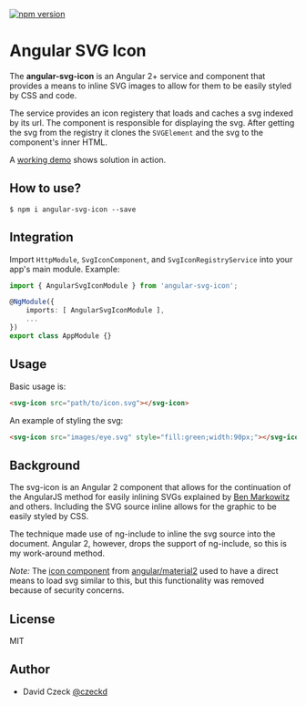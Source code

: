[![npm version](https://badge.fury.io/js/angular-svg-icon.svg)](https://badge.fury.io/js/angular-svg-icon)

Angular SVG Icon 
=========

The **angular-svg-icon** is an Angular 2+ service and component that provides a 
means to inline SVG images to allow for them to be easily styled by CSS and 
code.

The service provides an icon registery that loads and caches a svg indexed by 
its url. The component is responsible for displaying the svg. After getting the 
svg from the registry it clones the `SVGElement` and the svg to the component's 
inner HTML.

A [working demo](http://czeckd.github.io/angular-svg-icon/demo/) shows solution 
in action.

## How to use?
```
$ npm i angular-svg-icon --save
```

## Integration

Import `HttpModule`, `SvgIconComponent`, and `SvgIconRegistryService` into your
app's main module. Example:

```typescript
import { AngularSvgIconModule } from 'angular-svg-icon';

@NgModule({
    imports: [ AngularSvgIconModule ],
    ...
})
export class AppModule {}
```
## Usage
Basic usage is:
```html
<svg-icon src="path/to/icon.svg"></svg-icon>
```
An example of styling the svg:
```html
<svg-icon src="images/eye.svg" style="fill:green;width:90px;"></svg-icon>
```

## Background

The svg-icon is an Angular 2 component that allows for the continuation of the 
AngularJS method for easily inlining SVGs explained by [Ben 
Markowitz](https://www.mobomo.com/2014/09/angular-js-svg/) and others. Including 
the SVG source inline allows for the graphic to be easily styled by CSS.

The technique made use of ng-include to inline the svg source into the document. 
Angular 2, however, drops the support of ng-include, so this is my work-around 
method.

*Note:* The [icon 
component](https://www.npmjs.com/package/@angular2-material/icon) from 
[angular/material2](https://github.com/angular/material2) used to have a direct 
means to load svg similar to this, but this functionality was removed because of 
security concerns.

## License

MIT


## Author
- David Czeck [@czeckd](https://github/czeckd)

